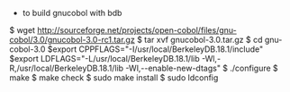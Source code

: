 * to build gnucobol with bdb

$ wget http://sourceforge.net/projects/open-cobol/files/gnu-cobol/3.0/gnucobol-3.0-rc1.tar.gz
$ tar xvf gnucobol-3.0.tar.gz
$ cd gnu-cobol-3.0
$export CPPFLAGS="-I/usr/local/BerkeleyDB.18.1/include"
$export LDFLAGS="-L/usr/local/BerkeleyDB.18.1/lib -Wl,-R,/usr/local/BerkeleyDB.18.1/lib -Wl,--enable-new-dtags"
$ ./configure
$ make
$ make check
$ sudo make install
$ sudo ldconfig